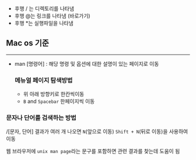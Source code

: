 - 후행 / 는 디렉토리를 나타냄
- 후행 @는 링크를 나타냄 (바로가기)
- 후행 \*는 실행파일을 나타냄

## Mac os 기준
---
- man \[명령어] : 해당 명령 및 옵션에 대한 설명이 있는 페이지로 이동
	 ### 메뉴얼 페이지 탐색방법
	- 위 아래 방향키로 한칸씩이동
	- `B` and `Spacebar`  한페이지씩 이동
### 문자나 단어를 검색하는 방법
/\[문자, 단어]
결과가 여러 개 나오면 `N`(앞으로 이동) `Shift + N`(뒤로 이동)을 사용하여 이동

웹 브라우저에 `unix man page`라는 문구를 포함하면 관련 결과를 찾는데 도움이 됨